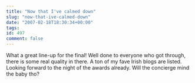 ```yaml
---
title: "Now that I've calmed down"
slug: "now-that-ive-calmed-down"
date: "2007-02-18T18:30:34+00:00"
tags:
id: 497
comment: false
---
```


What a great line-up for the final! Well done to everyone who got through, there is some real quality in there. A ton of my fave Irish blogs are listed. Looking forward to the night of the awards already. Will the concierge mind the baby tho?
